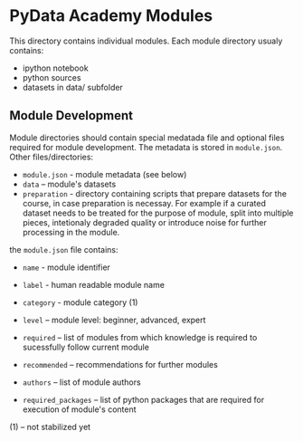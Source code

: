 PyData Academy Modules
======================

This directory contains individual modules. Each module directory usualy
contains:

* ipython notebook
* python sources
* datasets in data/ subfolder

Module Development
------------------

Module directories should contain special medatada file and optional files
required for module development. The metadata is stored in `module.json`.
Other files/directories:

* `module.json` - module metadata (see below)
* `data` – module's datasets
* `preparation` - directory containing scripts that prepare datasets for the
  course, in case preparation is necessay. For example if a curated dataset
  needs to be treated for the purpose of module, split into multiple pieces,
  intetionaly degraded quality or introduce noise for further processing in the
  module.

the `module.json` file contains:

* `name` - module identifier
* `label` - human readable module name

* `category` - module category (1)
* `level` – module level: beginner, advanced, expert
* `required` – list of modules from which knowledge is required to sucessfully
  follow current module
* `recommended` – recommendations for further modules
* `authors` – list of module authors
* `required_packages` – list of python packages that are required for
  execution of module's content 


(1) – not stabilized yet
